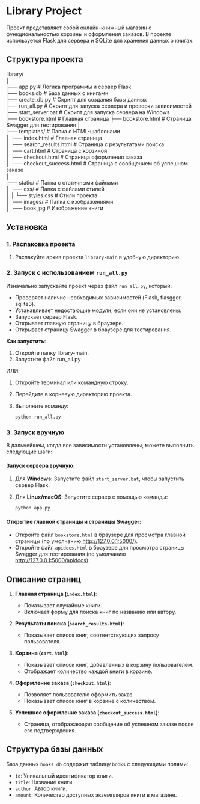 # Library Project

Проект представляет собой онлайн-книжный магазин с функциональностью корзины и оформления заказов. В проекте используется Flask для сервера и SQLite для хранения данных о книгах.

## Структура проекта

library/  
│  
├── app.py                    # Логика программы и сервер Flask  
├── books.db                  # База данных с книгами  
├── create_db.py              # Скрипт для создания базы данных  
├── run_all.py                # Скрипт для запуска сервера и проверки зависимостей  
├── start_server.bat          # Скрипт для запуска сервера на Windows  
├── bookstore.html            # Главная страница
├── bookstore.html            # Страница Swagger для тестирования
│  
├── templates/                # Папка с HTML-шаблонами  
│   ├── index.html            # Главная страница  
│   ├── search_results.html   # Страница с результатами поиска  
│   ├── cart.html             # Страница с корзиной  
│   ├── checkout.html         # Страница оформления заказа  
│   └── checkout_success.html # Страница с сообщением об успешном заказе  
│  
├── static/                   # Папка с статичными файлами  
│   ├── css/                  # Папка с файлами стилей  
│   │   └── styles.css        # Стили проекта  
│   └── images/               # Папка с изображениями  
│       └── book.jpg          # Изображение книги  

## Установка

### 1. Распаковка проекта

1. Распакуйте архив проекта `library-main` в удобную директорию.

### 2. Запуск с использованием `run_all.py`

Изначально запускайте проект через файл `run_all.py`, который:
- Проверяет наличие необходимых зависимостей (Flask, flasgger, sqlite3).
- Устанавливает недостающие модули, если они не установлены.
- Запускает сервер Flask.
- Открывает главную страницу в браузере.
- Открывает страницу Swagger в браузере для тестирования.

**Как запустить**:
1. Откройте папку library-main.
2. Запустите файл run_all.py

ИЛИ

1. Откройте терминал или командную строку.
2. Перейдите в корневую директорию проекта.
3. Выполните команду:

    ```bash
    python run_all.py
    ```

### 3. Запуск вручную

В дальнейшем, когда все зависимости установлены, можете выполнить следующие шаги:

#### Запуск сервера вручную:

1. Для **Windows**: Запустите файл `start_server.bat`, чтобы запустить сервер Flask.
2. Для **Linux/macOS**: Запустите сервер с помощью команды:

    ```bash
    python app.py
    ```

#### Открытие главной страницы и страницы Swagger:

- Откройте файл `bookstore.html` в браузере для просмотра главной страницы (по умолчанию http://127.0.0.1:5000/).
- Откройте файл `apidocs.html` в браузере для просмотра страницы Swagger для тестирования (по умолчанию http://127.0.0.1:5000/apidocs).

## Описание страниц

1. **Главная страница (`index.html`)**:
   - Показывает случайные книги.
   - Включает форму для поиска книг по названию или автору.

2. **Результаты поиска (`search_results.html`)**:
   - Показывает список книг, соответствующих запросу пользователя.

3. **Корзина (`cart.html`)**:
   - Показывает список книг, добавленных в корзину пользователем.
   - Отображает количество каждой книги в корзине.

4. **Оформление заказа (`checkout.html`)**:
   - Позволяет пользователю оформить заказ.
   - Показывает список книг в корзине с количеством.

5. **Успешное оформление заказа (`checkout_success.html`)**:
   - Страница, отображающая сообщение об успешном заказе после его подтверждения.

## Структура базы данных

База данных `books.db` содержит таблицу `books` с следующими полями:

- `id`: Уникальный идентификатор книги.
- `title`: Название книги.
- `author`: Автор книги.
- `amount`: Количество доступных экземпляров книги в магазине.